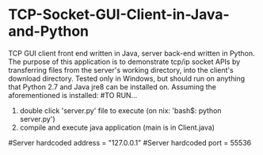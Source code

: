 # TCP-Socket-GUI-Client-in-Java-and-Python
TCP GUI client front end written in Java, server back-end written in Python.
The purpose of this application is to demonstrate tcp/ip socket APIs 
    by transferring files from the server's working directory,
    into the client's download directory.
Tested only in Windows, but should run on anything that Python 2.7 and Java jre8 can be installed on. Assuming the aforementioned is installed: 
#TO RUN...
1. double click 'server.py' file to execute (on nix: 'bash$: python server.py')
2. compile and execute java application  (main is in Client.java)

#Server hardcoded address = "127.0.0.1"
#Server hardcoded port    =  55536
